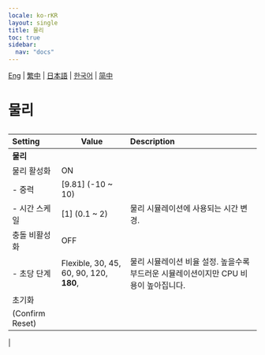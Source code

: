 ```yaml
---
locale: ko-rKR
layout: single
title: 물리
toc: true
sidebar:
  nav: "docs"
---
```

[Eng](/dancexr/menu/2025.4/system/physics.md) | [繁中](/tw/dancexr/menu/2025.4/system/physics.md) | [日本語](/jp/dancexr/menu/2025.4/system/physics.md) | [한국어](/kr/dancexr/menu/2025.4/system/physics.md) | [简中](/zh/dancexr/menu/2025.4/system/physics.md)
# 물리
## 
| Setting | Value | Description |
| :--- | --- | :--- |
|**물리** | | 
| 물리 활성화 | ON | 
|- 중력| [9.81] (-10 ~ 10) | 
|- 시간 스케일| [1] (0.1 ~ 2) | 물리 시뮬레이션에 사용되는 시간 변경.
| 충돌 비활성화 | OFF | 
|- 초당 단계|  Flexible,  30,  45,  60,  90,  120,  **180**,  | 물리 시뮬레이션 비율 설정. 높을수록 부드러운 시뮬레이션이지만 CPU 비용이 높아집니다.
| 초기화 || 
| (Confirm Reset) || 
|
